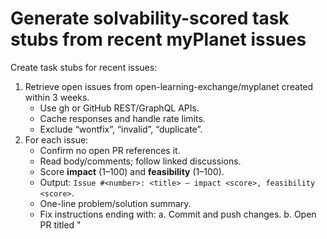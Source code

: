 # Generate solvability-scored task stubs from recent myPlanet issues

Create task stubs for recent issues:
1. Retrieve open issues from open-learning-exchange/myplanet created within 3 weeks. 
   - Use gh or GitHub REST/GraphQL APIs.
   - Cache responses and handle rate limits.
   - Exclude “wontfix”, “invalid”, “duplicate”.
2. For each issue:
   - Confirm no open PR references it.
   - Read body/comments; follow linked discussions.
   - Score **impact** (1–100) and **feasibility** (1–100).
   - Output: `Issue #<number>: <title> – impact <score>, feasibility <score>`.
   - One-line problem/solution summary.
   - Fix instructions ending with:
     a. Commit and push changes.
     b. Open PR titled "<title> (fixes #<number>)" with "fixes #<number>" followed by <summary> of solution.
     c. do not run ./gradlew test.
3. Sort the generated stubs by highest impact × feasibility product (descending).
